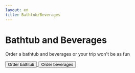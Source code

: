 ```yaml
---
layout: en
title: Bathtub/Beverages
---
```


<h1>Bathtub and Beverages</h1>
<p>Order a bathtub and beverages or your trip won't be as fun</p>

<div id="poster-image-long" style="background-image: url('/static/img/magicTub.jpg');">
</div>

<a style="text-align: center" href="https://forms.gle/bbZ8T1Co8L4XXS5cA">
	<button class="applyBtn">
	  Order bathtub
	</button>
</a>

<a style="text-align: center; padding: 2px" href="https://docs.google.com/forms/d/e/1FAIpQLScW2Qd6tYSaK3CbUPBrkaSBNFFd59mZ2g-_Avpg3-ASIKRQYQ/viewform?usp=sf_link">
	<button class="applyBtn"> 
		Order beverages
	</button>
</a>
